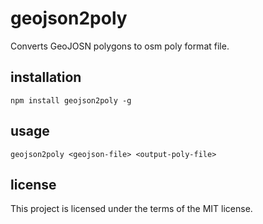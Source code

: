 # geojson2poly
Converts GeoJOSN polygons to osm poly format file.
## installation

```
npm install geojson2poly -g
```

## usage
```
geojson2poly <geojson-file> <output-poly-file>
```
## license
This project is licensed under the terms of the MIT license.
